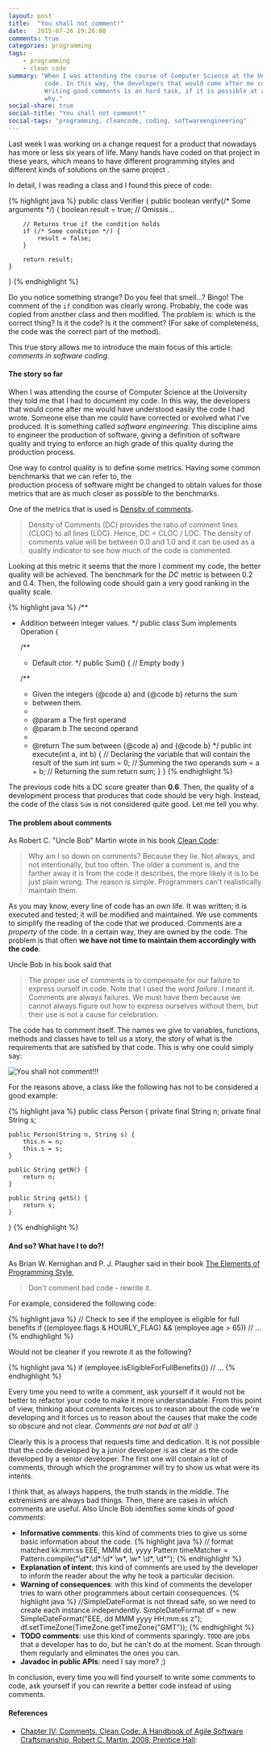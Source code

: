 ```yaml
---
layout: post
title:  "You shall not comment!"
date:   2015-07-26 19:26:00
comments: true
categories: programming
tags:
    - programming
    - clean code
summary: "When I was attending the course of Computer Science at the University they told me that I have to document my 
          code. In this way, the developers that would come after me could understand easily the code I had wrote.
          Writing good comments is an hard task, if it is possible at all. In this article I will try to explain you 
          why."
social-share: true
social-title: "You shall not comment!"
social-tags: "programming, cleancode, coding, softwareengineering"
---
```

Last week I was working on a change request for a product that nowadays has more or less six years of life. Many
hands have coded on that project in these years, which means to have different programming styles and different kinds 
of solutions on the same project .

In detail, I was reading a class and I found this piece of code:

{% highlight java %}
public class Verifier {
    public boolean verify(/* Some arguments */) {
        boolean result = true;
        // Omissis...
        
        // Returns true if the condition holds
        if (/* Some condition */) {
            result = false;
        }
        
        return result;
    }
}
{% endhighlight %}

Do you notice something strange? Do you feel that smell...? Bingo! The comment of the `if` condition was clearly wrong.
Probably, the code was copied from another class and then modified. The problem is: which is the correct thing? Is it
the code? Is it the comment? (For sake of completeness, the code was the correct part of the method).

This true story allows me to introduce the main focus of this article: *comments in software coding*.

#### The story so far

When I was attending the course of Computer Science at the University they told me that I had to document my code. In
this way, the developers that would come after me would have understood easily the code I had wrote. Someone else than me 
could have corrected or evolved what I've produced. It is something called *software engineering*. This discipline aims to 
engineer the production of software, giving a definition of software quality and trying to enforce an high grade of this
quality during the production process.

One way to control quality is to define some metrics. Having some common benchmarks that we can refer to, the  
production process of software might be changed to obtain values for those metrics that are as much closer as possible to the
benchmarks.

One of the metrics that is used is [Density of comments](http://staff.unak.is/andy/StaticAnalysis0809/metrics/dc.html).

> Density of Comments (DC) provides the ratio of comment lines (CLOC) to all lines (LOC). Hence, DC = CLOC / LOC. The 
  density of comments value will be between 0.0 and 1.0 and it can be used as a quality indicator to see how much of 
  the code is commented.
  
Looking at this metric it seems that the more I comment my code, the better quality will be achieved. The benchmark
for the *DC* metric is between 0.2 and 0.4. Then, the following code should gain a very good ranking in the quality scale.
 
{% highlight java %}
/**
 * Addition between integer values.
 */
public class Sum implements Operation {

    /**
     * Default ctor.
     */
    public Sum() {
       // Empty body
    }

    /**
     * Given the integers {@code a} and {@code b} returns the sum
     * between them.
     *
     * @param a The first operand
     * @param b The second operand
     *
     * @return The sum between {@code a} and {@code b}
     */
    public int execute(int a, int b) {
        // Declaring the variable that will contain the result of the sum
        int sum = 0;
        // Summing the two operands
        sum = a + b;
        // Returning the sum
        return sum;
    }
}
{% endhighlight %}

The previous code hits a DC score greater than **0.6**. Then, the quality of a development process that produces that 
code should be very high. Instead, the code of the class `Sum` is not considered quite good. Let me tell you why.
 
#### The problem about comments

As Robert C. "Uncle Bob" Martin wrote in his book [Clean Code](http://www.amazon.it/Clean-Code-Handbook-Software-Craftsmanship/dp/0132350882):

> Why am I so down on comments? Because they lie. Not always, and not intentionally, but too often. The older a comment 
  is, and the farther away it is from the code it describes, the more likely it is to be just plain wrong. The reason is
  simple. Programmers can't realistically maintain them.
  
As you may know, every line of code has an own life. It was written; it is executed and tested; it will be
modified and maintained. We use comments to simplify the reading of the code that we produced. Comments are a *property* of
the code. In a certain way, they are owned by the code. The problem is that often **we have not time to maintain them
accordingly with the code**.

Uncle Bob in his book said that

> The proper use of comments is to compensate for our failure to express ourself in code. Note that I used the word 
  *failure*. I meant it. Comments are always failures. We must have them because we cannot always figure out how to 
  express ourselves without them, but their use is not a cause for celebration.
  
The code has to comment itself. The names we give to variables, functions, methods and classes have to tell us a
story, the story of what is the requirements that are satisfied by that code. This is why one could simply say:
 
![You shall not comment!!!](http://rcardin.github.io/assets/2015-07-13/you_shall_not_comment.jpg)

For the reasons above, a class like the following has not to be considered a good example:

{% highlight java %}
public class Person {
    private final String n;
    private final String s;
    
    public Person(String n, String s) {
        this.n = n;
        this.s = s;
    }
    
    public String getN() {
        return n;
    }
    
    public String getS() {
        return s;
    }
}
{% endhighlight %}

#### And so? What have I to do?!

As Brian W. Kernighan and P. J. Plaugher said in their book 
[The Elements of Programming Style](http://www.amazon.com/The-Elements-Programming-Style-Edition/dp/0070342075),

> Don't comment bad code - rewrite it.

For example, considered the following code:

{% highlight java %}
// Check to see if the employee is eligible for full benefits
if ((employee.flags & HOURLY_FLAG) && (employee.age > 65))
    // ...
{% endhighlight %}

Would not be cleaner if you rewrote it as the following?

{% highlight java %}
if (employee.isEligibleForFullBenefits())
    // ...
{% endhighlight %}

Every time you need to write a comment, ask yourself if it would not be better to refactor your code to make it more 
understandable. From this point of view, thinking about comments forces us to reason about the code we're developing
and it forces us to reason about the causes that make the code so obscure and not clear. *Comments are not bad at all!* :)

Clearly this is a process that requests time and dedication. It is not possible that the code developed by a junior 
developer is as clear as the code developed by a senior developer. The first one will contain a lot of comments,
through which the programmer will try to show us what were its intents.

I think that, as always happens, the truth stands in the middle. The extremisms are always bad things. Then, there are cases
in which comments are useful. Also Uncle Bob identifies some kinds of *good comments*:

 * **Informative comments**: this kind of comments tries to give us some basic information about the code.
{% highlight java %}
// format matched kk:mm:ss EEE, MMM dd, yyyy
Pattern timeMatcher = Pattern.compile("\\d*:\\d*:\\d* \\w*, \\w* \\d*, \\d*");
{% endhighlight %} 
 * **Explanation of intent**: this kind of comments are used by the developer to inform the reader about the why he 
   took a particular decision.
 * **Warning of consequences**: with this kind of comments the developer tries to warn other programmers about certain 
   consequences.
{% highlight java %}
//SimpleDateFormat is not thread safe, so we need to create each instance independently.
SimpleDateFormat df = new SimpleDateFormat("EEE, dd MMM yyyy HH:mm:ss z");
df.setTimeZone(TimeZone.getTimeZone("GMT"));
{% endhighlight %}   
 * **TODO comments**: use this kind of comments sparingly. `TODO` are jobs that a developer has to do, but he can't do
   at the moment. Scan through them regularly and eliminates the ones you can.
 * **Javadoc in public APIs**: need I say more? ;)
 
In conclusion, every time you will find yourself to write some comments to code, ask yourself if you can rewrite a
better code instead of using comments.
 
#### References

- [Chapter IV: Comments. Clean Code: A Handbook of Agile Software Craftsmanship, 
   Robert C. Martin, 2008, Prentice Hall](http://www.amazon.it/Clean-Code-Handbook-Software-Craftsmanship/dp/0132350882):